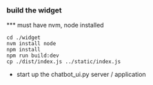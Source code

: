 ### build the widget
*** must have nvm, node installed
```
cd ./widget
nvm install node
npm install
npm run build:dev
cp ./dist/index.js ../static/index.js
```
- start up the chatbot_ui.py server / application